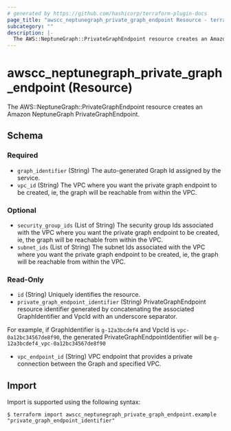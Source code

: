 ```yaml
---
# generated by https://github.com/hashicorp/terraform-plugin-docs
page_title: "awscc_neptunegraph_private_graph_endpoint Resource - terraform-provider-awscc"
subcategory: ""
description: |-
  The AWS::NeptuneGraph::PrivateGraphEndpoint resource creates an Amazon NeptuneGraph PrivateGraphEndpoint.
---
```


# awscc_neptunegraph_private_graph_endpoint (Resource)

The AWS::NeptuneGraph::PrivateGraphEndpoint resource creates an Amazon NeptuneGraph PrivateGraphEndpoint.



<!-- schema generated by tfplugindocs -->
## Schema

### Required

- `graph_identifier` (String) The auto-generated Graph Id assigned by the service.
- `vpc_id` (String) The VPC where you want the private graph endpoint to be created, ie, the graph will be reachable from within the VPC.

### Optional

- `security_group_ids` (List of String) The security group Ids associated with the VPC where you want the private graph endpoint to be created, ie, the graph will be reachable from within the VPC.
- `subnet_ids` (List of String) The subnet Ids associated with the VPC where you want the private graph endpoint to be created, ie, the graph will be reachable from within the VPC.

### Read-Only

- `id` (String) Uniquely identifies the resource.
- `private_graph_endpoint_identifier` (String) PrivateGraphEndpoint resource identifier generated by concatenating the associated GraphIdentifier and VpcId with an underscore separator.

 For example, if GraphIdentifier is `g-12a3bcdef4` and VpcId is `vpc-0a12bc34567de8f90`, the generated PrivateGraphEndpointIdentifier will be `g-12a3bcdef4_vpc-0a12bc34567de8f90`
- `vpc_endpoint_id` (String) VPC endpoint that provides a private connection between the Graph and specified VPC.

## Import

Import is supported using the following syntax:

```shell
$ terraform import awscc_neptunegraph_private_graph_endpoint.example "private_graph_endpoint_identifier"
```
